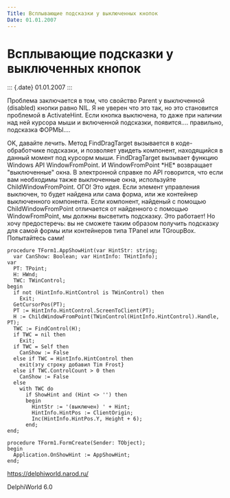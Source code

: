 ```yaml
---
Title: Всплывающие подсказки у выключенных кнопок
Date: 01.01.2007
---
```



Всплывающие подсказки у выключенных кнопок
==========================================

::: {.date}
01.01.2007
:::

Проблема заключается в том, что свойство Parent у выключенной (disabled)
кнопки равно NIL. Я не уверен что это так, но это становится проблемой в
ActivateHint. Если кнопка выключена, то даже при наличии над ней курсора
мыши и включенной подсказки, появится\.... правильно, подсказка
ФОРМЫ\....

OK, давайте лечить. Метод FindDragTarget вызывается в коде-обработчике
подсказки, и позволяет увидеть компонент, находящийся в данный момент
под курсорм мыши. FindDragTarget вызывает функцию Windows API
WindowFromPoint. И WindowFromPoint \*НЕ\* возвращает \"выключенные\"
окна. В электронной справке по API говорится, что если вам необходимы
также выключенные окна, используйте ChildWindowFromPoint. ОГО! Это идея.
Если элемент управления выключен, то будет найдена или сама форма, или
же контейнер выключенного компонента. Если компонент, найденый с помощью
ChildWindowFromPoint отличается от найденного с помощью WindowFromPoint,
мы должны высветить подсказку. Это работает! Но хочу предостеречь: вы не
сможете таким образом получить подсказку для самой формы или контейнеров
типа TPanel или TGroupBox. Попытайтесь сами!

    procedure TForm1.AppShowHint(var HintStr: string;
      var CanShow: Boolean; var HintInfo: THintInfo);
    var
      PT: TPoint;
      H: HWnd;
      TWC: TWinControl;
    begin
      if not (HintInfo.HintControl is TWinControl) then
        Exit;
      GetCursorPos(PT);
      PT := HintInfo.HintControl.ScreenToClient(PT);
      H := ChildWindowFromPoint(TWinControl(HintInfo.HintControl).Handle, PT);
      TWC := FindControl(H);
      if TWC = nil then
        Exit;
      if TWC = Self then
        CanShow := False
      else if TWC = HintInfo.HintControl then
        exit(эту строку добавил Tim Frost}
      else if TWC.ControlCount > 0 then
        CanShow := False
      else
        with TWC do
          if ShowHint and (Hint <> '') then
          begin
            HintStr := '(выключен) ' + Hint;
            HintInfo.HintPos := ClientOrigin;
            Inc(HintInfo.HintPos.Y, Height + 6);
          end;
    end;
     
    procedure TForm1.FormCreate(Sender: TObject);
    begin
      Application.OnShowHint := AppShowHint;
    end; 

<https://delphiworld.narod.ru/>

DelphiWorld 6.0
